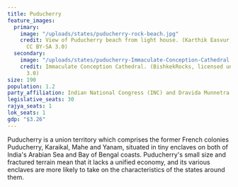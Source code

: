 ```yaml
---
title: Puducherry
feature_images:
  primary:
    image: "/uploads/states/puducherry-rock-beach.jpg"
    credit: View of Puducherry beach from light house. (Karthik Easvur, licensed under
      CC BY-SA 3.0)
  secondary:
    image: "/uploads/states/puducherry-Immaculate-Conception-Cathedral.jpg"
    credit: Immaculate Conception Cathedral. (BishkekRocks, licensed under CC BY-SA
      3.0)
size: 190
population: 1.2
party_affiliation: Indian National Congress (INC) and Dravida Munnetra Kazhagam (DMK)
legislative_seats: 30
rajya_seats: 1
lok_seats: 1
gdp: "$3.26"
---
```


Puducherry is a union territory which comprises the former French colonies Puducherry, Karaikal, Mahe and Yanam, situated in tiny enclaves on both of India's Arabian Sea and Bay of Bengal coasts. Puducherry's small size and fractured terrain mean that it lacks a unified economy, and its various enclaves are more likely to take on the characteristics of the states around them.
